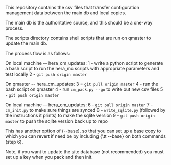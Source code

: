 This repository contains the csv files that transfer configuration management data between the main db and local copies.

The main db is the authoritative source, and this should be a one-way process.

The scripts directory contains shell scripts that are run on qmaster to update the main db.

The process flow is as follows:

On local machine -- hera_cm_updates:
1 - write a python script to generate a bash script to run the hera_mc scripts with appropriate parameters and test locally
2 - `git push origin master`

On qmaster -- hera_cm_updates:
3 = `git pull origin master`
4 - run the bash script on qmaster
4 - run `cm_pack.py --go` to write out new csv files
5 - `git push origin master`

On local machine -- hera_cm_updates:
6 - `git pull origin master`
7 - `cm_init.py` to make sure things are synced
8 - `write_sqlite.py` (followed by the instructions it prints) to make the sqlite version
9 - `git push origin master` to push the sqlite version back up to repo

This has another option of (--base), so that you can set up a base copy to which you can revert if need be by including {\tt --base} on both commands (step 6).

Note, if you want to update the site database (not recommended) you must set up a key when you pack and then init.

